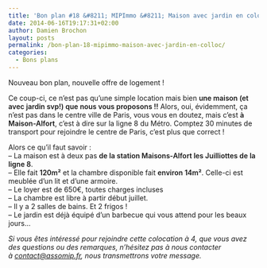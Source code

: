 ```yaml
---
title: 'Bon plan #18 &#8211; MIPImmo &#8211; Maison avec jardin en coloc&#8217;'
date: 2014-06-16T19:17:31+02:00
author: Damien Brochon
layout: posts
permalink: /bon-plan-18-mipimmo-maison-avec-jardin-en-colloc/
categories:
  - Bons plans
---
```

Nouveau bon plan, nouvelle offre de logement !

Ce coup-ci, ce n&#8217;est pas qu&#8217;une simple location mais bien <span style="font-weight: 600;">une maison (et avec jardin svp!) que nous vous proposons !!</span> Alors, oui, évidemment, ça n&#8217;est pas dans le centre ville de Paris, vous vous en doutez, mais c&#8217;est <span style="font-weight: 600;">à Maison-Alfort</span>, c&#8217;est à dire sur la ligne 8 du Métro. Comptez 30 minutes de transport pour rejoindre le centre de Paris, c&#8217;est plus que correct !

Alors ce qu&#8217;il faut savoir :  
&#8211; La maison est à deux pas <span style="font-weight: 600;">de la station Maisons-Alfort les Juilliottes de la ligne 8</span>.  
&#8211; Elle fait <span style="font-weight: 600;">120m²</span> et la chambre disponible fait <span style="font-weight: 600;">environ 14m²</span>. Celle-ci est meublée d&#8217;un lit et d&#8217;une armoire.  
&#8211; Le loyer est de 650€, toutes charges incluses  
&#8211; La chambre est libre à partir début juillet.  
&#8211; Il y a 2 salles de bains. Et 2 frigos !  
&#8211; Le jardin est déjà équipé d&#8217;un barbecue qui vous attend pour les beaux jours&#8230;

_Si vous êtes intéressé pour rejoindre cette colocation à 4, que vous avez des questions ou des remarques, n&#8217;hésitez pas à nous contacter à <contact@assomip.fr>, nous transmettrons votre message._
